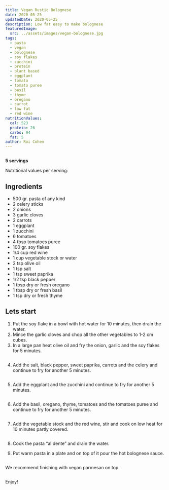 ```yaml
---
title: Vegan Rustic Bolognese
date: 2020-05-25
updatedDate: 2020-05-25
description: Low fat easy to make bolognese
featuredImage:
  src: ../assets/images/vegan-bolognese.jpg
tags:
  - pasta
  - vegan
  - bolognese
  - soy flakes
  - zucchini
  - protein
  - plant based
  - eggplant
  - tomato
  - tomato puree
  - basil
  - thyme
  - oregano
  - carrot
  - low fat
  - red wine
nutritionValues:
  cal: 523
  protein: 26
  carbs: 94
  fat: 5
author: Roi Cohen
---
```


<Image filename="vegan-bolognese"/>

**5 servings**

Nutritional values per serving:
<NutritionValues fileName="vegan-rustic-bolognese"/>

## Ingredients

- 500 gr. pasta of any kind
- 2 celery sticks
- 2 onions
- 3 garlic cloves
- 2 carrots
- 1 eggplant
- 1 zucchini
- 6 tomatoes
- 4 tbsp tomatoes puree
- 100 gr. soy flakes
- 1/4 cup red wine
- 1 cup vegetable stock or water
- 2 tsp olive oil
- 1 tsp salt
- 1 tsp sweet paprika
- 1/2 tsp black pepper
- 1 tbsp dry or fresh oregano
- 1 tbsp dry or fresh basil
- 1 tsp dry or fresh thyme

## Lets start

1. Put the soy flake in a bowl with hot water for 10 minutes, then drain the water.
2. Mince the garlic cloves and chop all the other vegetables to 1-2 cm cubes.
3. In a large pan heat olive oil and fry the onion, garlic and the soy flakes for 5 minutes.

<Image filename="onion-garlic-soy-flakes"/>

4. Add the salt, black pepper, sweet paprika, carrots and the celery and continue to fry for another 5 minutes.

<Image filename="carrot-celery-fry"/>

5. Add the eggplant and the zucchini and continue to fry for another 5 minutes.

<Image filename="eggplant-zucchini-fry"/>

6. Add the basil, oregano, thyme, tomatoes and the tomatoes puree and continue to fry for another 5 minutes.

<Image filename="red-wine-bolognese-pan"/>

7. Add the vegetable stock and the red wine, stir and cook on low heat for 10 minutes partly covered.

<Image filename="bolognese-cooking"/>

8. Cook the pasta “al dente” and drain the water.

9. Put warm pasta in a plate and on top of it pour the hot bolognese sauce.

<Image filename="vegan-bolognese"/>

We recommend finishing with vegan parmesan on top.

<Image filename="vegan-bolognese-parmesan"/>

Enjoy!
